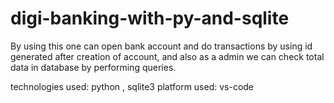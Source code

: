 # digi-banking-with-py-and-sqlite
By using this one can open bank account and do transactions by using id generated after creation of account, and also as a admin we can check total data in database by performing queries.

technologies used: python , sqlite3
platform used: vs-code
